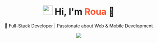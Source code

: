 <h1 align="center">
  <img src="https://media.giphy.com/media/hvRJCLFzcasrR4ia7z/giphy.gif" width="30px"/>
  Hi, I'm <span style="color:#FF5733;">Roua</span> 👋
</h1>

<p align="center">
  🚀 Full-Stack Developer | Passionate about Web & Mobile Development  
</p>

<p align="center">
  <img src="https://readme-typing-svg.demolab.com?font=Fira+Code&weight=600&size=22&duration=3000&pause=1000&color=FF5733&center=true&width=435&lines=Welcome+to+my+GitHub+profile!;Full-Stack+Developer;Passionate+about+Tech" />
</p>

